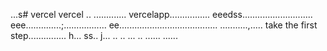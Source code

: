 ...s# vercel
vercel
..
.............
vercelapp................
eeedss............................
eee..............;.................
 ee.......................................
...........,.....
 take the first step...............
h...
ss..
j...
..
..
...
..
......
......
